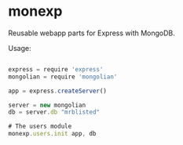 monexp
======

Reusable webapp parts for Express with MongoDB.

Usage:

```javascript

express = require 'express'
mongolian = require 'mongolian'

app = express.createServer()

server = new mongolian
db = server.db "mrblisted"

# The users module
monexp.users.init app, db

```
